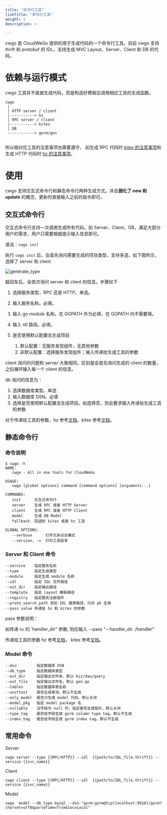 ```yaml
---
title: "命令行工具"
linkTitle: "命令行工具"
weight: 1
description: >

---
```


cwgo 是 CloudWeGo 提供的用于生成代码的一个命令行工具。目前 cwgo 支持 thrift 和 protobuf 的 IDL，支持生成 MVC Layout、Server、Client 和 DB 的代码。

# 依赖与运行模式

cwgo 工具并不直接生成代码，而是构造好模板后调用相应工具的生成函数。

```
cwgo 
 |
 | HTTP server / client
 |-----------> hz
 | RPC server / client
 |-----------> kitex
 | DB
 ------------> gorm/gen
 
```

所以相对应工具的注意事项也需要遵守， 如生成 RPC 代码时 [kitex 的注意事项](https://www.cloudwego.io/zh/docs/kitex/tutorials/code-gen/code_generation/#%E4%BD%BF%E7%94%A8-protobuf-idl-%E7%9A%84%E6%B3%A8%E6%84%8F%E4%BA%8B%E9%A1%B9)和生成 HTTP 代码时 [hz 的注意事项](https://www.cloudwego.io/zh/docs/hertz/tutorials/toolkit/toolkit/#%E6%B3%A8%E6%84%8F%E4%BA%8B%E9%A1%B9)。

# 使用

cwgo 支持交互式命令行和静态命令行两种生成方式。并且**弱化了 new 和 update** 的概念，更新时直接输入之前的指令即可。

## 交互式命令行

交互式命令行支持一次调用生成所有代码，如 Server、Client、DB，满足大部分用户的需求，用户只需要根据提示输入信息即可。

语法：`cwgo init`

执行 `cwgo init` 后，会首先询问需要生成的项目类型，支持多选，如下图所示，选择了 server 和 client

![generate_type](/img/docs/cwgo_generate_type.png)

敲回车后，会依次询问 server 和 client 的信息。步骤如下

1.  选择服务类型，RPC 还是 HTTP。单选。

1.  输入服务名称。必填。

1.  输入 go module 名称。在 GOPATH 外为必填，在 GOPATH 内不需要填。

1.  输入 idl 路径。必填。

1.  是否使用默认配置去生成项目

    1.  默认配置：无服务发现组件，无其他参数
    1.  非默认配置：选择服务发现组件；输入传递给生成工具的参数

client 询问的问题和 server 大致相同，区别是会首先询问生成的 client 的数量，之后循环输入每一个 client 的信息。

db 询问的信息为：

1.  选择数据库类型。单选
1.  输入数据库 DSN。必填
1.  选择是否使用默认配置去生成项目。如选择否，则会要求输入传递给生成工具的参数

对于传递给工具的参数，hz 参考[文档](https://www.cloudwego.io/docs/hertz/tutorials/toolkit/toolkit/#command-line-parameter-description)，kitex 参考[文档](https://www.cloudwego.io/docs/kitex/tutorials/code-gen/code_generation/)。

## 静态命令行

### 命令说明

```
$ cwgo -h
NAME:
   cwgo - All in one tools for CloudWeGo

USAGE:
   cwgo [global options] command [command options] [arguments...]

COMMANDS:
   init      交互式命令行
   server    生成 RPC 或者 HTTP Server
   client    生成 RPC 或者 HTTP Client
   model     生成 DB Model
   fallback  回退到 kitex 或者 hz 工具

GLOBAL OPTIONS:
   --verbose      打开冗余日志模式
   --version, -v  打印工具版本
```

### Server 和 Client 命令

```
--service    指定服务名称
--type       指定生成类型
--module     指定生成 module 名称
--idl        指定 IDL 文件路径
--out_dir    指定输出路径
--template   指定 layout 模板路径
--registry   指定服务注册组件
--proto_search_path 添加 IDL 搜索路径，只对 pb 生效
--pass value 传递给 hz 和 kitex 的参数
```

pass 参数说明：

如传递 `hz` 的 `handler_dir" 参数, 则应输入 --pass "--handler_dir ./handler"


传递给工具的参数
hz 参考[文档](https://www.cloudwego.io/docs/hertz/tutorials/toolkit/toolkit/#command-line-parameter-description)，
kitex 参考[文档](https://www.cloudwego.io/docs/kitex/tutorials/code-gen/code_generation/)。

### Model 命令

```
--dsn         指定数据库 DSN
--db_type     指定数据库类型
--out_dir     指定输出文件夹，默认 biz/dao/query
--out_file    指定输出文件名，默认 gen.go
--tables      指定数据库表名称
--unittest    是否生成单测，默认不生成
--only_model  是否只生成 model 代码，默认关闭
--model_pkg   指定 model package 名
--nullable    当字段为 null 时，指定是否生成指针，默认关闭
--type_tag    是否给字段生成 gorm column type tag，默认不生成  
--index_tag   是否给字段生成 gorm index tag，默认不生成          
```

## 常用命令

Server

```
cwgo server --type {{RPC/HTTP}} --idl  {{path/to/IDL_file.thrift}} --service {{svc_name}}
```

Client

```
cwgo client --type {{RPC/HTTP}} --idl  {{path/to/IDL_file.thrift}} --service {{svc_name}}
```

Model

```
cwgo  model --db_type mysql --dsn "gorm:gorm@tcp(localhost:9910)/gorm?charset=utf8&parseTime=True&loc=Local"
```
